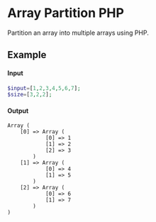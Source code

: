 # Array Partition PHP

Partition an array into multiple arrays using PHP.

## Example

#### Input
```php
$input=[1,2,3,4,5,6,7];
$size=[3,2,2];
```

#### Output
```
Array (
    [0] => Array (
            [0] => 1
            [1] => 2
            [2] => 3
        )
    [1] => Array (
            [0] => 4
            [1] => 5
        )
    [2] => Array (
            [0] => 6
            [1] => 7
        )
)
```
